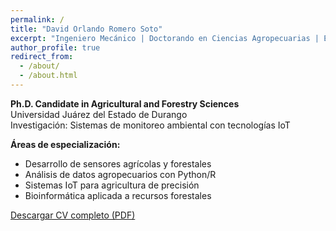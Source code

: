 ```yaml
---
permalink: /
title: "David Orlando Romero Soto"
excerpt: "Ingeniero Mecánico | Doctorando en Ciencias Agropecuarias | Especialista en IoT y Ciencia de Datos"
author_profile: true
redirect_from: 
  - /about/
  - /about.html
---
```


**Ph.D. Candidate in Agricultural and Forestry Sciences**  
Universidad Juárez del Estado de Durango  
Investigación: Sistemas de monitoreo ambiental con tecnologías IoT

**Áreas de especialización:**  
- Desarrollo de sensores agrícolas y forestales
- Análisis de datos agropecuarios con Python/R
- Sistemas IoT para agricultura de precisión
- Bioinformática aplicada a recursos forestales

[Descargar CV completo (PDF)](/files/CV_David_Orlando_Romero_Soto.pdf)